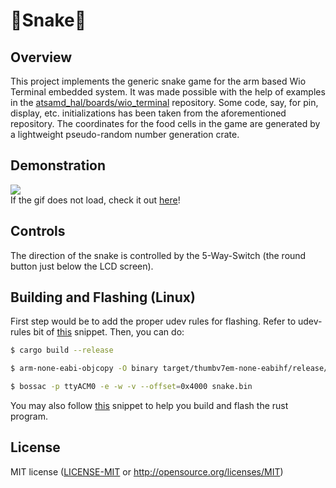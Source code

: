 # 🐍**Snake**🐍
## Overview
This project implements the generic snake game for the arm based Wio Terminal embedded system. It
was made possible with the help of examples in the 
[atsamd_hal/boards/wio_terminal](https://github.com/atsamd-rs/atsamd/tree/master/boards/wio_terminal)
repository. Some code, say, for pin, display, etc. initializations has been taken from the aforementioned repository. The coordinates for the food cells in the game are 
generated by a lightweight pseudo-random number generation crate.

## Demonstration
![](https://github.com/StaticESC/wio-terminal-snake/blob/master/blob/snake.gif)
<br> If the gif does not load, check it out [here](https://github.com/StaticESC/wio-terminal-snake/blob/master/blob/snake.gif)!

## Controls
The direction of the snake is controlled by the 5-Way-Switch (the round button just below the LCD screen).

## Building and Flashing (Linux)
First step would be to add the proper udev rules for flashing. Refer to udev-rules bit of [this](https://github.com/atsamd-rs/atsamd#getting-code-onto-the-device-with-bootloaders-bossac)
snippet. Then, you can do: 

```bash
$ cargo build --release
```

```bash
$ arm-none-eabi-objcopy -O binary target/thumbv7em-none-eabihf/release/snake snake.bin
```

```bash
$ bossac -p ttyACM0 -e -w -v --offset=0x4000 snake.bin 
```

You may also follow [this](https://github.com/atsamd-rs/atsamd#getting-code-onto-the-device-with-bootloaders-bossac)
snippet to help you build and flash the rust program.


## License
MIT license ([LICENSE-MIT](LICENSE-MIT) or http://opensource.org/licenses/MIT)